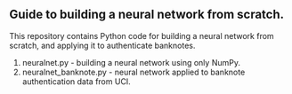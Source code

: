
Guide to building a neural network from scratch.
--------------------------------------------------------

This repository contains Python code for building a neural network from scratch, and applying it to authenticate banknotes.

1) neuralnet.py - building a neural network using only NumPy.
2) neuralnet_banknote.py - neural network applied to banknote authentication data from UCI.




